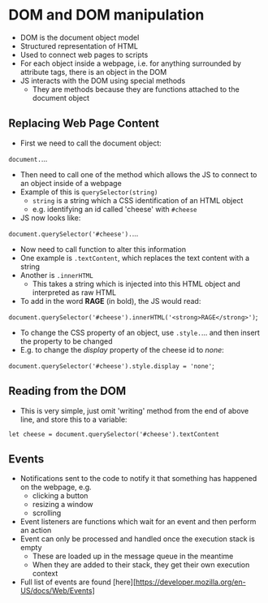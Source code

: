 DOM and DOM manipulation
=======

* DOM is the document object model
* Structured representation of HTML
* Used to connect web pages to scripts
* For each object inside a webpage, i.e. for anything surrounded by attribute tags, there is an object in the DOM
* JS interacts with the DOM using special methods
  * They are methods because they are functions attached to the document object

## Replacing Web Page Content

* First we need to call the document object:

`document.`...

* Then need to call one of the method which allows the JS to connect to an object inside of a webpage
* Example of this is `querySelector(string)`
  * `string` is a string which a CSS identification of an HTML object
  * e.g. identifying an id called 'cheese' with `#cheese`
* JS now looks like:

`document.querySelector('#cheese').`...

* Now need to call function to alter this information
* One example is `.textContent`, which replaces the text content with a string
* Another is `.innerHTML`
  * This takes a string which is injected into this HTML object and interpreted as raw HTML
* To add in the word **RAGE** (in bold), the JS would read:

`document.querySelector('#cheese').innerHTML('<strong>RAGE</strong>')`;

* To change the CSS property of an object, use `.style.`... and then insert the property to be changed
* E.g. to change the _display_ property of the cheese id to _none_:

`document.querySelector('#cheese').style.display = 'none'`;

## Reading from the DOM

* This is very simple, just omit 'writing' method from the end of above line, and store this to a variable:

`let cheese = document.querySelector('#cheese').textContent`

## Events

* Notifications sent to the code to notify it that something has happened on the webpage, e.g.
  * clicking a button
  * resizing a window
  * scrolling
* Event listeners are functions which wait for an event and then perform an action
* Event can only be processed and handled once the execution stack is empty
  * These are loaded up in the message queue in the meantime
  * When they are added to their stack, they get their own execution context
* Full list of events are found [here][https://developer.mozilla.org/en-US/docs/Web/Events]
